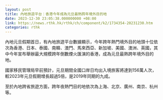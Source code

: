 ```yaml
---
layout: post
title: 內地旅遊平台：香港今年成為元旦最熱跨年境外目的地
date: 2023-12-30 23:05:38.000000000 +08:00
link: https://news.rthk.hk/rthk/ch/component/k2/1734354-20231230.htm
categories: rthk
---
```


內地元旦假期首日，有內地旅遊平台數據顯示，今年跨年熱門境外目的地頭十位依次為香港、日本、泰國、南韓、澳門、馬來西亞、新加坡、美國、澳洲、英國，其中今年宣布舉辦最大規模跨年倒數煙火匯演的香港，成為元旦最熱跨年境外目的地。

國家移民管理局早前預計，元旦期間全國口岸日均出入境旅客將達到156萬人次，較2023年元旦假期增長超過5倍，是2019年同期的九成。

至於內地跨省旅遊方面，跨年夜熱門目的地依次為上海、北京、廣州、南京、杭州等。
